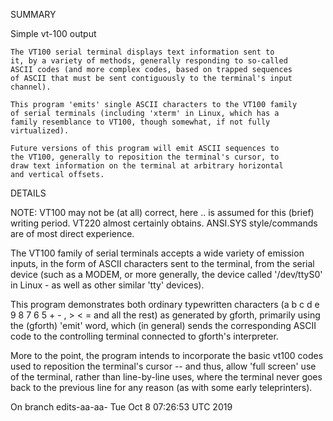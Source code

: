 SUMMARY

 Simple vt-100 output

    The VT100 serial terminal displays text information sent to
    it, by a variety of methods, generally responding to so-called
    ASCII codes (and more complex codes, based on trapped sequences
    of ASCII that must be sent contiguously to the terminal's input
    channel).

    This program 'emits' single ASCII characters to the VT100 family
    of serial terminals (including 'xterm' in Linux, which has a
    family resemblance to VT100, though somewhat, if not fully
    virtualized).

    Future versions of this program will emit ASCII sequences to
    the VT100, generally to reposition the terminal's cursor, to
    draw text information on the terminal at arbitrary horizontal
    and vertical offsets.


DETAILS

NOTE: VT100 may not be (at all) correct, here .. is assumed
for this (brief) writing period.  VT220 almost certainly
obtains.  ANSI.SYS style/commands are of most direct experience.


The VT100 family of serial terminals accepts a wide variety
of emission inputs, in the form of ASCII characters sent to
the terminal, from the serial device (such as a MODEM, or
more generally, the device called '/dev/ttyS0' in Linux - as
well as other similar 'tty' devices).


This program demonstrates both ordinary typewritten characters
(a b c d e 9 8 7 6 5 + - , > < = and all the rest) as generated
by gforth, primarily using the (gforth) 'emit' word, which (in
general) sends the corresponding ASCII code to the controlling
terminal connected to gforth's interpreter.

More to the point, the program intends to incorporate the basic
vt100 codes used to reposition the terminal's cursor -- and thus,
allow 'full screen' use of the terminal, rather than line-by-line
uses, where the terminal never goes back to the previous line for
any reason (as with some early teleprinters).


On branch edits-aa-aa-
Tue Oct  8 07:26:53 UTC 2019
